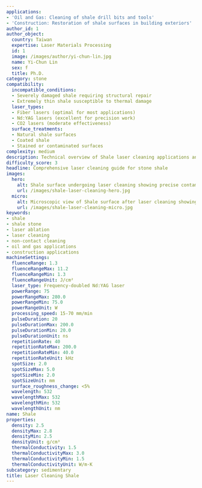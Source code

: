 ```yaml
---
applications:
- 'Oil and Gas: Cleaning of shale drill bits and tools'
- 'Construction: Restoration of shale surfaces in building exteriors'
author_id: 1
author_object:
  country: Taiwan
  expertise: Laser Materials Processing
  id: 1
  image: /images/author/yi-chun-lin.jpg
  name: Yi-Chun Lin
  sex: f
  title: Ph.D.
category: stone
compatibility:
  incompatible_conditions:
  - Severely damaged shale requiring structural repair
  - Extremely thin shale susceptible to thermal damage
  laser_types:
  - Fiber lasers (optimal for most applications)
  - Nd:YAG lasers (excellent for precision work)
  - CO2 lasers (moderate effectiveness)
  surface_treatments:
  - Natural shale surfaces
  - Coated shale
  - Stained or contaminated surfaces
complexity: medium
description: Technical overview of Shale laser cleaning applications and parameters
difficulty_score: 3
headline: Comprehensive laser cleaning guide for stone shale
images:
  hero:
    alt: Shale surface undergoing laser cleaning showing precise contamination removal
    url: /images/shale-laser-cleaning-hero.jpg
  micro:
    alt: Microscopic view of Shale surface after laser cleaning showing detailed surface structure
    url: /images/shale-laser-cleaning-micro.jpg
keywords:
- shale
- shale stone
- laser ablation
- laser cleaning
- non-contact cleaning
- oil and gas applications
- construction applications
machineSettings:
  fluenceRange: 1.3
  fluenceRangeMax: 11.2
  fluenceRangeMin: 1.3
  fluenceRangeUnit: J/cm²
  laser_type: Frequency-doubled Nd:YAG laser
  powerRange: 75
  powerRangeMax: 280.0
  powerRangeMin: 75.0
  powerRangeUnit: W
  processing_speed: 15-70 mm/min
  pulseDuration: 20
  pulseDurationMax: 200.0
  pulseDurationMin: 20.0
  pulseDurationUnit: ns
  repetitionRate: 40
  repetitionRateMax: 200.0
  repetitionRateMin: 40.0
  repetitionRateUnit: kHz
  spotSize: 2.0
  spotSizeMax: 5.0
  spotSizeMin: 2.0
  spotSizeUnit: mm
  surface_roughness_change: <5%
  wavelength: 532
  wavelengthMax: 532
  wavelengthMin: 532
  wavelengthUnit: nm
name: Shale
properties:
  density: 2.5
  densityMax: 2.8
  densityMin: 2.5
  densityUnit: g/cm³
  thermalConductivity: 1.5
  thermalConductivityMax: 3.0
  thermalConductivityMin: 1.5
  thermalConductivityUnit: W/m·K
subcategory: sedimentary
title: Laser Cleaning Shale
---
```

